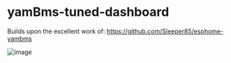# yamBms-tuned-dashboard

Builds upon the excellent work of:
https://github.com/Sleeper85/esphome-yambms

![image](https://github.com/user-attachments/assets/c9c891a8-4fe9-4420-851c-53d7326f1b1a)
